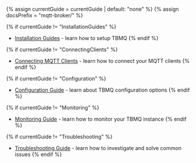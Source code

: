 {% assign currentGuide = currentGuide | default: "none" %}
{% assign docsPrefix = "mqtt-broker/" %}

{% if currentGuide != "InstallationGuides" %}
* [Installation Guides](/thingsboard-learning/docs/mqtt-broker/install/installation-options/) - learn how to setup TBMQ
{% endif %}

{% if currentGuide != "ConnectingClients" %}
* [Connecting MQTT Clients](/thingsboard-learning/docs/mqtt-broker/user-guide/connect-mqtt-client/) - learn how to connect your MQTT clients
{% endif %}

{% if currentGuide != "Configuration" %}
* [Configuration Guide](/thingsboard-learning/docs/mqtt-broker/user-guide/configuration/) - learn about TBMQ configuration options
{% endif %}

{% if currentGuide != "Monitoring" %}
* [Monitoring Guide](/thingsboard-learning/docs/mqtt-broker/user-guide/monitoring/) - learn how to monitor your TBMQ instance
{% endif %}

{% if currentGuide != "Troubleshooting" %}
* [Troubleshooting Guide](/thingsboard-learning/docs/mqtt-broker/troubleshooting/) - learn how to investigate and solve common issues
{% endif %}

